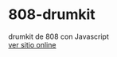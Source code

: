 # 808-drumkit

drumkit de 808 con Javascript <br>
[ver sitio online](https://808-drumkit.netlify.app/)
